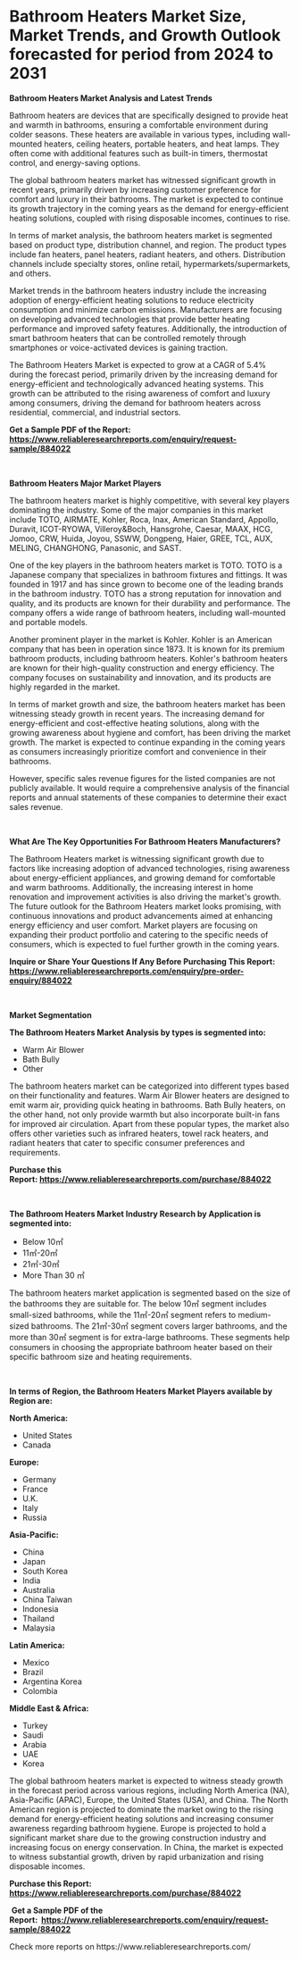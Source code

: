 <p><h1>Bathroom Heaters Market Size, Market Trends, and Growth Outlook forecasted for period from 2024 to 2031</h1></p><p><strong>Bathroom Heaters Market Analysis and Latest Trends</strong></p>
<p><p>Bathroom heaters are devices that are specifically designed to provide heat and warmth in bathrooms, ensuring a comfortable environment during colder seasons. These heaters are available in various types, including wall-mounted heaters, ceiling heaters, portable heaters, and heat lamps. They often come with additional features such as built-in timers, thermostat control, and energy-saving options.</p><p>The global bathroom heaters market has witnessed significant growth in recent years, primarily driven by increasing customer preference for comfort and luxury in their bathrooms. The market is expected to continue its growth trajectory in the coming years as the demand for energy-efficient heating solutions, coupled with rising disposable incomes, continues to rise.</p><p>In terms of market analysis, the bathroom heaters market is segmented based on product type, distribution channel, and region. The product types include fan heaters, panel heaters, radiant heaters, and others. Distribution channels include specialty stores, online retail, hypermarkets/supermarkets, and others.</p><p>Market trends in the bathroom heaters industry include the increasing adoption of energy-efficient heating solutions to reduce electricity consumption and minimize carbon emissions. Manufacturers are focusing on developing advanced technologies that provide better heating performance and improved safety features. Additionally, the introduction of smart bathroom heaters that can be controlled remotely through smartphones or voice-activated devices is gaining traction.</p><p>The Bathroom Heaters Market is expected to grow at a CAGR of 5.4% during the forecast period, primarily driven by the increasing demand for energy-efficient and technologically advanced heating systems. This growth can be attributed to the rising awareness of comfort and luxury among consumers, driving the demand for bathroom heaters across residential, commercial, and industrial sectors.</p></p>
<p><strong>Get a Sample PDF of the Report:&nbsp; <a href="https://www.reliableresearchreports.com/enquiry/request-sample/884022">https://www.reliableresearchreports.com/enquiry/request-sample/884022</a></strong></p>
<p>&nbsp;</p>
<p><strong>Bathroom Heaters Major Market Players</strong></p>
<p><p>The bathroom heaters market is highly competitive, with several key players dominating the industry. Some of the major companies in this market include TOTO, AIRMATE, Kohler, Roca, Inax, American Standard, Appollo, Duravit, ICOT-RYOWA, Villeroy&Boch, Hansgrohe, Caesar, MAAX, HCG, Jomoo, CRW, Huida, Joyou, SSWW, Dongpeng, Haier, GREE, TCL, AUX, MELING, CHANGHONG, Panasonic, and SAST.</p><p>One of the key players in the bathroom heaters market is TOTO. TOTO is a Japanese company that specializes in bathroom fixtures and fittings. It was founded in 1917 and has since grown to become one of the leading brands in the bathroom industry. TOTO has a strong reputation for innovation and quality, and its products are known for their durability and performance. The company offers a wide range of bathroom heaters, including wall-mounted and portable models.</p><p>Another prominent player in the market is Kohler. Kohler is an American company that has been in operation since 1873. It is known for its premium bathroom products, including bathroom heaters. Kohler's bathroom heaters are known for their high-quality construction and energy efficiency. The company focuses on sustainability and innovation, and its products are highly regarded in the market.</p><p>In terms of market growth and size, the bathroom heaters market has been witnessing steady growth in recent years. The increasing demand for energy-efficient and cost-effective heating solutions, along with the growing awareness about hygiene and comfort, has been driving the market growth. The market is expected to continue expanding in the coming years as consumers increasingly prioritize comfort and convenience in their bathrooms.</p><p>However, specific sales revenue figures for the listed companies are not publicly available. It would require a comprehensive analysis of the financial reports and annual statements of these companies to determine their exact sales revenue.</p></p>
<p>&nbsp;</p>
<p><strong>What Are The Key Opportunities For Bathroom Heaters Manufacturers?</strong></p>
<p><p>The Bathroom Heaters market is witnessing significant growth due to factors like increasing adoption of advanced technologies, rising awareness about energy-efficient appliances, and growing demand for comfortable and warm bathrooms. Additionally, the increasing interest in home renovation and improvement activities is also driving the market's growth. The future outlook for the Bathroom Heaters market looks promising, with continuous innovations and product advancements aimed at enhancing energy efficiency and user comfort. Market players are focusing on expanding their product portfolio and catering to the specific needs of consumers, which is expected to fuel further growth in the coming years.</p></p>
<p><strong>Inquire or Share Your Questions If Any Before Purchasing This Report: <a href="https://www.reliableresearchreports.com/enquiry/pre-order-enquiry/884022">https://www.reliableresearchreports.com/enquiry/pre-order-enquiry/884022</a></strong></p>
<p>&nbsp;</p>
<p><strong>Market Segmentation</strong></p>
<p><strong>The Bathroom Heaters Market Analysis by types is segmented into:</strong></p>
<p><ul><li>Warm Air Blower</li><li>Bath Bully</li><li>Other</li></ul></p>
<p><p>The bathroom heaters market can be categorized into different types based on their functionality and features. Warm Air Blower heaters are designed to emit warm air, providing quick heating in bathrooms. Bath Bully heaters, on the other hand, not only provide warmth but also incorporate built-in fans for improved air circulation. Apart from these popular types, the market also offers other varieties such as infrared heaters, towel rack heaters, and radiant heaters that cater to specific consumer preferences and requirements.</p></p>
<p><strong>Purchase this Report:&nbsp;<a href="https://www.reliableresearchreports.com/purchase/884022">https://www.reliableresearchreports.com/purchase/884022</a></strong></p>
<p>&nbsp;</p>
<p><strong>The Bathroom Heaters Market Industry Research by Application is segmented into:</strong></p>
<p><ul><li>Below 10㎡</li><li>11㎡-20㎡</li><li>21㎡-30㎡</li><li>More Than 30 ㎡</li></ul></p>
<p><p>The bathroom heaters market application is segmented based on the size of the bathrooms they are suitable for. The below 10㎡ segment includes small-sized bathrooms, while the 11㎡-20㎡ segment refers to medium-sized bathrooms. The 21㎡-30㎡ segment covers larger bathrooms, and the more than 30㎡ segment is for extra-large bathrooms. These segments help consumers in choosing the appropriate bathroom heater based on their specific bathroom size and heating requirements.</p></p>
<p>&nbsp;</p>
<p><strong>In terms of Region, the Bathroom Heaters Market Players available by Region are:</strong></p>
<p>
    <p> <strong> North America: </strong>
        <ul>
            <li>United States</li>
            <li>Canada</li>
        </ul>
        </p> 
    <p> <strong> Europe: </strong>
        <ul>
            <li>Germany</li>
            <li>France</li>
            <li>U.K.</li>
            <li>Italy</li>
            <li>Russia</li>
        </ul>
        </p> 
    <p> <strong> Asia-Pacific: </strong>
        <ul>
            <li>China</li>
            <li>Japan</li>
            <li>South Korea</li>
            <li>India</li>
            <li>Australia</li>
            <li>China Taiwan</li>
            <li>Indonesia</li>
            <li>Thailand</li>
            <li>Malaysia</li>
        </ul>
        </p> 
    <p> <strong> Latin America: </strong>
        <ul>
            <li>Mexico</li>
            <li>Brazil</li>
            <li>Argentina Korea</li>
            <li>Colombia</li>
        </ul>
        </p> 
    <p> <strong> Middle East & Africa: </strong>
        <ul>
            <li>Turkey</li>
            <li>Saudi</li>
            <li>Arabia</li>
            <li>UAE</li>
            <li>Korea</li>
        </ul>
    </p>
    </p>
<p><p>The global bathroom heaters market is expected to witness steady growth in the forecast period across various regions, including North America (NA), Asia-Pacific (APAC), Europe, the United States (USA), and China. The North American region is projected to dominate the market owing to the rising demand for energy-efficient heating solutions and increasing consumer awareness regarding bathroom hygiene. Europe is projected to hold a significant market share due to the growing construction industry and increasing focus on energy conservation. In China, the market is expected to witness substantial growth, driven by rapid urbanization and rising disposable incomes.</p></p>
<p><strong>Purchase this Report: <a href="https://www.reliableresearchreports.com/purchase/884022">https://www.reliableresearchreports.com/purchase/884022</a></strong></p>
<p>&nbsp;<strong>Get a Sample PDF of the Report:&nbsp;&nbsp;<a href="https://www.reliableresearchreports.com/enquiry/request-sample/884022">https://www.reliableresearchreports.com/enquiry/request-sample/884022</a></strong></p>
<p><strong></strong></p>
<p>Check more reports on https://www.reliableresearchreports.com/</p>